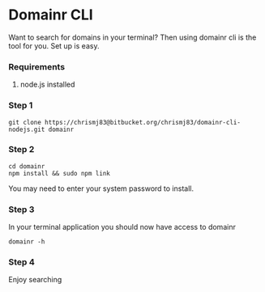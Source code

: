 Domainr CLI
============

Want to search for domains in your terminal? Then using domainr cli is the tool for you. Set up is easy.  

### Requirements

  1. node.js installed
	
### Step 1
	git clone https://chrismj83@bitbucket.org/chrismj83/domainr-cli-nodejs.git domainr

### Step 2
	cd domainr
	npm install && sudo npm link

You may need to enter your system password to install.

### Step 3
In your terminal application you should now have access to domainr

	domainr -h

### Step 4
Enjoy searching